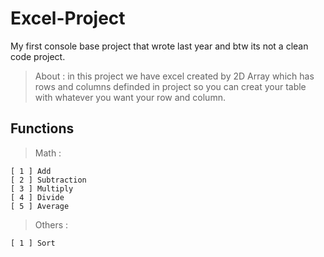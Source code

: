 # Excel-Project
My first console base project that wrote last year and btw its not a clean code project.
> About :
   in this project we have excel created by 2D Array which has rows and columns definded in project so you can creat your table with whatever you want your row and column.
## Functions
> Math : 
   ```
   [ 1 ] Add
   [ 2 ] Subtraction
   [ 3 ] Multiply
   [ 4 ] Divide
   [ 5 ] Average
   ```
> Others : 
   ```
   [ 1 ] Sort
   ```
